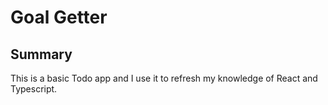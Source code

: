 # Goal Getter

## Summary

This is a basic Todo app and I use it to refresh my knowledge of React and Typescript.

